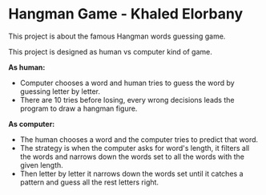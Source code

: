 # Hangman Game - Khaled Elorbany

This project is about the famous Hangman words guessing game.

This project is designed as human vs computer kind of game.

**As human:** 
- Computer chooses a word and human tries to guess the word by guessing letter by letter. 
- There are 10 tries before losing, every wrong decisions leads the program to draw a hangman figure.

**As computer:** 
- The human chooses a word and the computer tries to predict that word. 
- The strategy is when the computer asks for word's length, it filters all the words and narrows down the words set to all the words with the given length. 
- Then letter by letter it narrows down the words set until it catches a pattern and guess all the rest letters right.